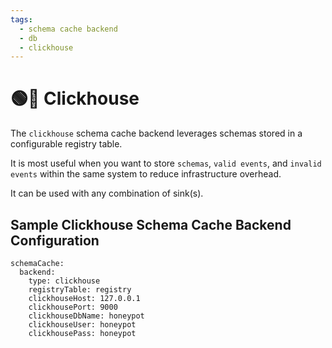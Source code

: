 ```yaml
---
tags:
  - schema cache backend
  - db
  - clickhouse
---
```


# 🟢🎉 Clickhouse

The `clickhouse` schema cache backend leverages schemas stored in a configurable registry table.

It is most useful when you want to store `schemas`, `valid events`, and `invalid events` within the same system to reduce infrastructure overhead.

It can be used with any combination of sink(s).

## Sample Clickhouse Schema Cache Backend Configuration

```
schemaCache:
  backend:
    type: clickhouse
    registryTable: registry
    clickhouseHost: 127.0.0.1
    clickhousePort: 9000
    clickhouseDbName: honeypot
    clickhouseUser: honeypot
    clickhousePass: honeypot
```
